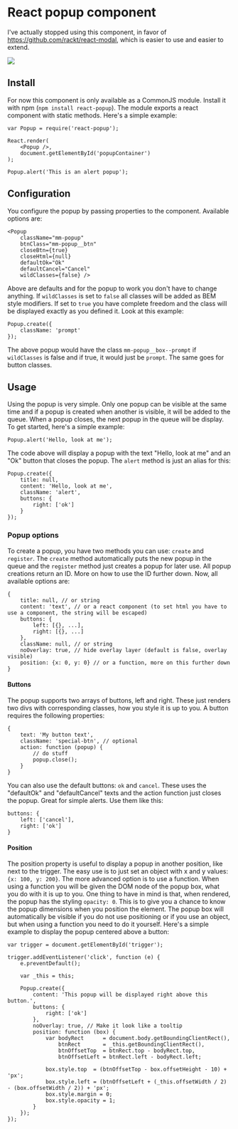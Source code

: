 React popup component
===========

I've actually stopped using this component, in favor of https://github.com/rackt/react-modal, which is easier to use and easier to extend.



![](https://dl.dropboxusercontent.com/u/6306766/react-popup.png)

## Install

For now this component is only available as a CommonJS module. Install it with npm (`npm install react-popup`). The module exports a react component with static methods. Here's a simple example:

    var Popup = require('react-popup');

    React.render(
    	<Popup />,
    	document.getElementById('popupContainer')
    );

    Popup.alert('This is an alert popup');

## Configuration

You configure the popup by passing properties to the component. Available options are:

    <Popup
        className="mm-popup"
        btnClass="mm-popup__btn"
        closeBtn={true}
        closeHtml={null}
        defaultOk="Ok"
        defaultCancel="Cancel"
        wildClasses={false} />

Above are defaults and for the popup to work you don't have to change anything. If `wildClasses` is set to `false` all classes will be added as BEM style modifiers. If set to `true` you have complete freedom and the class will be displayed exactly as you defined it. Look at this example:

    Popup.create({
        className: 'prompt'
    });

The above popup would have the class `mm-popup__box--prompt` if `wildClasses` is false and if true, it would just be `prompt`. The same goes for button classes.

## Usage

Using the popup is very simple. Only one popup can be visible at the same time and if a popup is created when another is visible, it will be added to the queue. When a popup closes, the next popup in the queue will be display. To get started, here's a simple example:

    Popup.alert('Hello, look at me');

The code above will display a popup with the text "Hello, look at me" and an "Ok" button that closes the popup. The `alert` method is just an alias for this:

    Popup.create({
    	title: null,
    	content: 'Hello, look at me',
    	className: 'alert',
    	buttons: {
    		right: ['ok']
    	}
    });

### Popup options

To create a popup, you have two methods you can use: `create` and `register`. The `create` method automatically puts the new popup in the queue and the `register` method just creates a popup for later use. All popup creations return an ID. More on how to use the ID further down. Now, all available options are:

    {
    	title: null, // or string
    	content: 'text', // or a react component (to set html you have to use a component, the string will be escaped)
    	buttons: {
    		left: [{}, ...],
    		right: [{}, ...]
    	},
    	className: null, // or string
    	noOverlay: true, // hide overlay layer (default is false, overlay visible)
    	position: {x: 0, y: 0} // or a function, more on this further down
    }

#### Buttons

The popup supports two arrays of buttons, left and right. These just renders two divs with corresponding classes, how you style it is up to you. A button requires the following properties:

    {
    	text: 'My button text',
    	className: 'special-btn', // optional
    	action: function (popup) {
    		// do stuff
    		popup.close();
    	}
    }

You can also use the default buttons: `ok` and `cancel`. These uses the "defaultOk" and "defaultCancel" texts and the action function just closes the popup. Great for simple alerts. Use them like this:

    buttons: {
    	left: ['cancel'],
    	right: ['ok']
    }

#### Position

The position property is useful to display a popup in another position, like next to the trigger. The easy use is to just set an object with x and y values: `{x: 100, y: 200}`. The more advanced option is to use a function. When using a function you will be given the DOM node of the popup box, what you do with it is up to you. One thing to have in mind is that, when rendered, the popup has the styling `opacity: 0`. This is to give you a chance to know the popup dimensions when you position the element. The popup box will automatically be visible if you do not use positioning or if you use an object, but when using a function you need to do it yourself. Here's a simple example to display the popup centered above a button:

    var trigger = document.getElementById('trigger');

    trigger.addEventListener('click', function (e) {
    	e.preventDefault();

    	var _this = this;

    	Popup.create({
			content: 'This popup will be displayed right above this button.',
			buttons: {
				right: ['ok']
			},
			noOverlay: true, // Make it look like a tooltip
			position: function (box) {
				var bodyRect      = document.body.getBoundingClientRect(),
				    btnRect       = _this.getBoundingClientRect(),
				    btnOffsetTop  = btnRect.top - bodyRect.top,
				    btnOffsetLeft = btnRect.left - bodyRect.left;

				box.style.top  = (btnOffsetTop - box.offsetHeight - 10) + 'px';
				box.style.left = (btnOffsetLeft + (_this.offsetWidth / 2) - (box.offsetWidth / 2)) + 'px';
				box.style.margin = 0;
				box.style.opacity = 1;
			}
		});
    });
